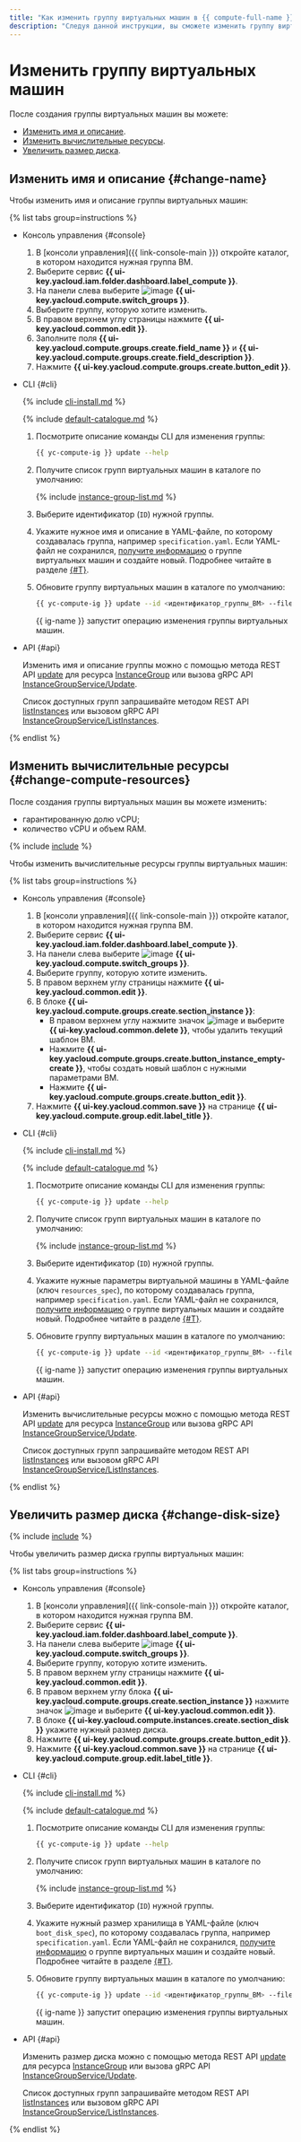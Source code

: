 ```yaml
---
title: "Как изменить группу виртуальных машин в {{ compute-full-name }}"
description: "Следуя данной инструкции, вы сможете изменить группу виртуальных машин."
---
```


# Изменить группу виртуальных машин

После создания группы виртуальных машин вы можете:

* [Изменить имя и описание](#change-name).
* [Изменить вычислительные ресурсы](#change-compute-resources).
* [Увеличить размер диска](#change-disk-size).

## Изменить имя и описание {#change-name}

Чтобы изменить имя и описание группы виртуальных машин:

{% list tabs group=instructions %}

- Консоль управления {#console}

  1. В [консоли управления]({{ link-console-main }}) откройте каталог, в котором находится нужная группа ВМ.
  1. Выберите сервис **{{ ui-key.yacloud.iam.folder.dashboard.label_compute }}**.
  1. На панели слева выберите ![image](../../../_assets/console-icons/layers-3-diagonal.svg) **{{ ui-key.yacloud.compute.switch_groups }}**.
  1. Выберите группу, которую хотите изменить.
  1. В правом верхнем углу страницы нажмите **{{ ui-key.yacloud.common.edit }}**.
  1. Заполните поля **{{ ui-key.yacloud.compute.groups.create.field_name }}** и **{{ ui-key.yacloud.compute.groups.create.field_description }}**.
  1. Нажмите **{{ ui-key.yacloud.compute.groups.create.button_edit }}**.

- CLI {#cli}

  {% include [cli-install.md](../../../_includes/cli-install.md) %}

  {% include [default-catalogue.md](../../../_includes/default-catalogue.md) %}

  1. Посмотрите описание команды CLI для изменения группы:

     ```bash
     {{ yc-compute-ig }} update --help
     ```

  1. Получите список групп виртуальных машин в каталоге по умолчанию:

      {% include [instance-group-list.md](../../../_includes/instance-groups/instance-group-list.md) %}

  1. Выберите идентификатор (`ID`) нужной группы.
  1. Укажите нужное имя и описание в YAML-файле, по которому создавалась группа, например `specification.yaml`. Если YAML-файл не сохранился, [получите информацию](get-info.md) о группе виртуальных машин и создайте новый. Подробнее читайте в разделе [{#T}](create-fixed-group.md).
  1. Обновите группу виртуальных машин в каталоге по умолчанию:

      ```bash
      {{ yc-compute-ig }} update --id <идентификатор_группы_ВМ> --file specification.yaml
      ```

     {{ ig-name }} запустит операцию изменения группы виртуальных машин.

- API {#api}

  Изменить имя и описание группы можно с помощью метода REST API [update](../../api-ref/InstanceGroup/update.md) для ресурса [InstanceGroup](../../api-ref/InstanceGroup/index.md) или вызова gRPC API [InstanceGroupService/Update](../../api-ref/grpc/instance_group_service.md#Update).

  Список доступных групп запрашивайте методом REST API [listInstances](../../api-ref/InstanceGroup/listInstances.md) или вызовом gRPC API [InstanceGroupService/ListInstances](../../api-ref/grpc/instance_group_service.md#ListInstances).

{% endlist %}

## Изменить вычислительные ресурсы {#change-compute-resources}

После создания группы виртуальных машин вы можете изменить:

* гарантированную долю vCPU;
* количество vCPU и объем RAM.

{% include [include](../../../_includes/instance-groups/update-stopped-group-disclaimer.md) %}

Чтобы изменить вычислительные ресурсы группы виртуальных машин:

{% list tabs group=instructions %}

- Консоль управления {#console}

  1. В [консоли управления]({{ link-console-main }}) откройте каталог, в котором находится нужная группа ВМ.
  1. Выберите сервис **{{ ui-key.yacloud.iam.folder.dashboard.label_compute }}**.
  1. На панели слева выберите ![image](../../../_assets/console-icons/layers-3-diagonal.svg) **{{ ui-key.yacloud.compute.switch_groups }}**.
  1. Выберите группу, которую хотите изменить.
  1. В правом верхнем углу страницы нажмите **{{ ui-key.yacloud.common.edit }}**.
  1. В блоке **{{ ui-key.yacloud.compute.groups.create.section_instance }}**:
     * В правом верхнем углу нажмите значок ![image](../../../_assets/console-icons/ellipsis.svg) и выберите **{{ ui-key.yacloud.common.delete }}**, чтобы удалить текущий шаблон ВМ.
     * Нажмите **{{ ui-key.yacloud.compute.groups.create.button_instance_empty-create }}**, чтобы создать новый шаблон с нужными параметрами ВМ.
     * Нажмите **{{ ui-key.yacloud.compute.groups.create.button_edit }}**.
  1. Нажмите **{{ ui-key.yacloud.common.save }}** на странице **{{ ui-key.yacloud.compute.group.edit.label_title }}**.

- CLI {#cli}

  {% include [cli-install.md](../../../_includes/cli-install.md) %}

  {% include [default-catalogue.md](../../../_includes/default-catalogue.md) %}

  1. Посмотрите описание команды CLI для изменения группы:

     ```bash
     {{ yc-compute-ig }} update --help
     ```

  1. Получите список групп виртуальных машин в каталоге по умолчанию:

      {% include [instance-group-list.md](../../../_includes/instance-groups/instance-group-list.md) %}

  1. Выберите идентификатор (`ID`) нужной группы.
  1. Укажите нужные параметры виртуальной машины в YAML-файле (ключ `resources_spec`), по которому создавалась группа, например `specification.yaml`. Если YAML-файл не сохранился, [получите информацию](get-info.md) о группе виртуальных машин и создайте новый. Подробнее читайте в разделе [{#T}](create-fixed-group.md).
  1. Обновите группу виртуальных машин в каталоге по умолчанию:

      ```bash
      {{ yc-compute-ig }} update --id <идентификатор_группы_ВМ> --file specification.yaml
      ```

     {{ ig-name }} запустит операцию изменения группы виртуальных машин.

- API {#api}

  Изменить вычислительные ресурсы можно с помощью метода REST API [update](../../api-ref/InstanceGroup/update.md) для ресурса [InstanceGroup](../../api-ref/InstanceGroup/index.md) или вызова gRPC API [InstanceGroupService/Update](../../api-ref/grpc/instance_group_service.md#Update).

  Список доступных групп запрашивайте методом REST API [listInstances](../../api-ref/InstanceGroup/listInstances.md) или вызовом gRPC API [InstanceGroupService/ListInstances](../../api-ref/grpc/instance_group_service.md#ListInstances).

{% endlist %}

## Увеличить размер диска {#change-disk-size}

{% include [include](../../../_includes/instance-groups/update-stopped-group-disclaimer.md) %}

Чтобы увеличить размер диска группы виртуальных машин:

{% list tabs group=instructions %}

- Консоль управления {#console}

  1. В [консоли управления]({{ link-console-main }}) откройте каталог, в котором находится нужная группа ВМ.
  1. Выберите сервис **{{ ui-key.yacloud.iam.folder.dashboard.label_compute }}**.
  1. На панели слева выберите ![image](../../../_assets/console-icons/layers-3-diagonal.svg) **{{ ui-key.yacloud.compute.switch_groups }}**.
  1. Выберите группу, которую хотите изменить.
  1. В правом верхнем углу страницы нажмите **{{ ui-key.yacloud.common.edit }}**.
  1. В правом верхнем углу блока **{{ ui-key.yacloud.compute.groups.create.section_instance }}** нажмите значок ![image](../../../_assets/console-icons/ellipsis.svg) и выберите **{{ ui-key.yacloud.common.edit }}**.
  1. В блоке **{{ ui-key.yacloud.compute.instances.create.section_disk }}** укажите нужный размер диска.
  1. Нажмите **{{ ui-key.yacloud.compute.groups.create.button_edit }}**.
  1. Нажмите **{{ ui-key.yacloud.common.save }}** на странице **{{ ui-key.yacloud.compute.group.edit.label_title }}**.

- CLI {#cli}

  {% include [cli-install.md](../../../_includes/cli-install.md) %}

  {% include [default-catalogue.md](../../../_includes/default-catalogue.md) %}

  1. Посмотрите описание команды CLI для изменения группы:

     ```bash
     {{ yc-compute-ig }} update --help
     ```

  1. Получите список групп виртуальных машин в каталоге по умолчанию:

      {% include [instance-group-list.md](../../../_includes/instance-groups/instance-group-list.md) %}

  1. Выберите идентификатор (`ID`) нужной группы.
  1. Укажите нужный размер хранилища в YAML-файле (ключ `boot_disk_spec`), по которому создавалась группа, например `specification.yaml`. Если YAML-файл не сохранился, [получите информацию](get-info.md) о группе виртуальных машин и создайте новый. Подробнее читайте в разделе [{#T}](create-fixed-group.md).
  1. Обновите группу виртуальных машин в каталоге по умолчанию:

      ```bash
      {{ yc-compute-ig }} update --id <идентификатор_группы_ВМ> --file specification.yaml
      ```

     {{ ig-name }} запустит операцию изменения группы виртуальных машин.

- API {#api}

  Изменить размер диска можно с помощью метода REST API [update](../../api-ref/InstanceGroup/update.md) для ресурса [InstanceGroup](../../api-ref/InstanceGroup/index.md) или вызова gRPC API [InstanceGroupService/Update](../../api-ref/grpc/instance_group_service.md#Update).

  Список доступных групп запрашивайте методом REST API [listInstances](../../api-ref/InstanceGroup/listInstances.md) или вызовом gRPC API [InstanceGroupService/ListInstances](../../api-ref/grpc/instance_group_service.md#ListInstances).

{% endlist %}

